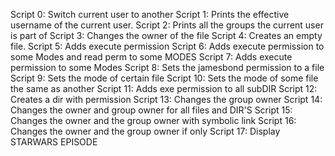 Script 0: Switch current user to another
Script 1: Prints the effective username of the current user.
Script 2: Prints all the groups the current user is part of
Script 3: Changes the owner of the file
Script 4: Creates an empty file.
Script 5: Adds execute permission
Script 6: Adds execute permission to some Modes and read perm to some MODES
Script 7: Adds execute permission to some Modes 
Script 8: Sets the jamesbond permission to a file
Script 9: Sets the mode of certain file
Script 10: Sets the mode of some file the same as another
Script 11: Adds exe permission to all subDIR
Script 12: Creates a dir with permission
Script 13: Changes the group owner
Script 14: Changes the owner and group owner for all files and DIR'S
Script 15: Changes the owner and the group owner with symbolic link
Script 16: Changes the owner and the group owner if only
Script 17: Display STARWARS EPISODE
